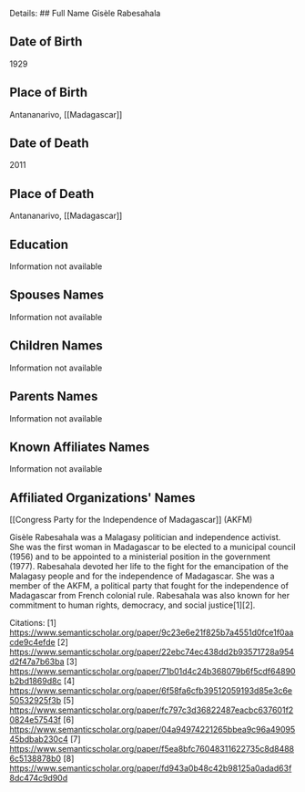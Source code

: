 Details: ## Full Name
Gisèle Rabesahala

## Date of Birth
1929

## Place of Birth
Antananarivo, [[Madagascar]]

## Date of Death
2011

## Place of Death
Antananarivo, [[Madagascar]]

## Education
Information not available

## Spouses Names
Information not available

## Children Names
Information not available

## Parents Names
Information not available

## Known Affiliates Names
Information not available

## Affiliated Organizations' Names
[[Congress Party for the Independence of Madagascar]] (AKFM)

Gisèle Rabesahala was a Malagasy politician and independence activist. She was the first woman in Madagascar to be elected to a municipal council (1956) and to be appointed to a ministerial position in the government (1977). Rabesahala devoted her life to the fight for the emancipation of the Malagasy people and for the independence of Madagascar. She was a member of the AKFM, a political party that fought for the independence of Madagascar from French colonial rule. Rabesahala was also known for her commitment to human rights, democracy, and social justice[1][2].

Citations:
[1] https://www.semanticscholar.org/paper/9c23e6e21f825b7a4551d0fce1f0aacde9c4efde
[2] https://www.semanticscholar.org/paper/22ebc74ec438dd2b93571728a954d2f47a7b63ba
[3] https://www.semanticscholar.org/paper/71b01d4c24b368079b6f5cdf64890b2bd1869d8c
[4] https://www.semanticscholar.org/paper/6f58fa6cfb39512059193d85e3c6e50532925f3b
[5] https://www.semanticscholar.org/paper/fc797c3d36822487eacbc637601f20824e57543f
[6] https://www.semanticscholar.org/paper/04a94974221265bbea9c96a4909545bdbab230c4
[7] https://www.semanticscholar.org/paper/f5ea8bfc76048311622735c8d84886c5138878b0
[8] https://www.semanticscholar.org/paper/fd943a0b48c42b98125a0adad63f8dc474c9d90d